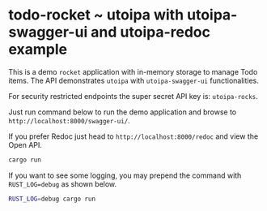 # todo-rocket ~ utoipa with utoipa-swagger-ui and utoipa-redoc example

This is a demo `rocket` application with in-memory storage to manage Todo items. The API
demonstrates `utoipa` with `utoipa-swagger-ui` functionalities.

For security restricted endpoints the super secret API key is: `utoipa-rocks`.

Just run command below to run the demo application and browse to `http://localhost:8000/swagger-ui/`.

If you prefer Redoc just head to `http://localhost:8000/redoc` and view the Open API.

```bash
cargo run
```

If you want to see some logging, you may prepend the command with `RUST_LOG=debug` as shown below.

```bash
RUST_LOG=debug cargo run
```
